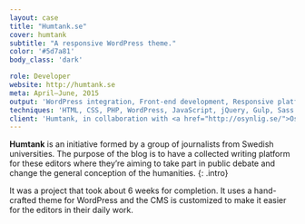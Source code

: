 ```yaml
---
layout: case
title: "Humtank.se"
cover: humtank
subtitle: "A responsive WordPress theme."
color: '#5d7a81'
body_class: 'dark'

role: Developer
website: http://humtank.se
meta: April–June, 2015
output: 'WordPress integration, Front-end development, Responsive platform'
techniques: 'HTML, CSS, PHP, WordPress, JavaScript, jQuery, Gulp, Sass'
client: 'Humtank, in collaboration with <a href="http://osynlig.se/">Osynlig</a>'
---
```


**Humtank** is an initiative formed by a group of journalists from Swedish universities. The purpose of the blog is to have a collected writing platform for these editors where they’re aiming to take part in public debate and change the general conception of the humanities.
{: .intro}

It was a project that took about 6 weeks for completion. It uses a hand-crafted theme for WordPress and the CMS is customized to make it easier for the editors in their daily work.
